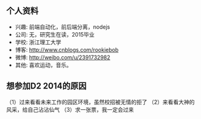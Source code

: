 ## 个人资料

- 兴趣: 前端自动化，前后端分离，nodejs
- 公司: 无，研究生在读，2015毕业
- 学校: 浙江理工大学
- 博客: http://www.cnblogs.com/rookiebob
- 微博: http://weibo.com/u/2391732982
- 其他: 喜欢运动，音乐。

## 想参加D2 2014的原因

（1）过来看看未来工作的园区环境，虽然校招被无情的拒了
（2）来看看大神的风采，给自己沾沾仙气
（3）求一张票，我一定会过来
